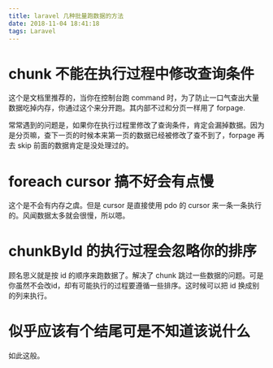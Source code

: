 ```yaml
---
title: laravel 几种批量跑数据的方法
date: 2018-11-04 18:41:18
tags: Laravel
---
```

# chunk 不能在执行过程中修改查询条件

这个是文档里推荐的，当你在控制台跑 command 时，为了防止一口气查出大量数据吃掉内存，你通过这个来分开跑。其内部不过和分页一样用了 forpage. 

常常遇到的问题是，如果你在执行过程里修改了查询条件，肯定会漏掉数据。因为是分页嘛，查下一页的时候本来第一页的数据已经被修改了查不到了，forpage 再去 skip 前面的数据肯定是没处理过的。

# foreach cursor 搞不好会有点慢

这个是不会有内存之虞。但是 cursor 是直接使用 pdo 的 cursor 来一条一条执行的。风闻数据太多就会很慢，所以嗯。

# chunkById 的执行过程会忽略你的排序

顾名思义就是按 id 的顺序来跑数据了。解决了 chunk 跳过一些数据的问题。可是你虽然不会改id，却有可能执行的过程要遵循一些排序。这时候可以把 id 换成别的列来执行。

# 似乎应该有个结尾可是不知道该说什么
如此这般。